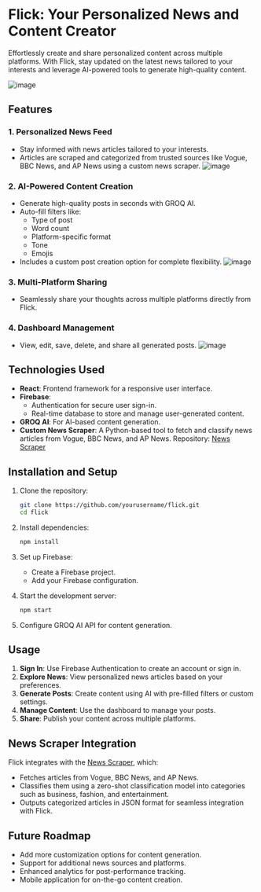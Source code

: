 # Flick: Your Personalized News and Content Creator

Effortlessly create and share personalized content across multiple platforms. With Flick, stay updated on the latest news tailored to your interests and leverage AI-powered tools to generate high-quality content.

![image](https://github.com/user-attachments/assets/972dc405-cb7f-4066-923d-73f3aca2580e)

## Features

### 1. Personalized News Feed
- Stay informed with news articles tailored to your interests.
- Articles are scraped and categorized from trusted sources like Vogue, BBC News, and AP News using a custom news scraper.
![image](https://github.com/user-attachments/assets/2352fd05-f653-4ea7-8755-96d301390ebc)

### 2. AI-Powered Content Creation
- Generate high-quality posts in seconds with GROQ AI.
- Auto-fill filters like:
  - Type of post
  - Word count
  - Platform-specific format
  - Tone
  - Emojis
- Includes a custom post creation option for complete flexibility.
![image](https://github.com/user-attachments/assets/f752d8d7-079f-4bbc-a3b5-cc0ff7d3a3bd)

### 3. Multi-Platform Sharing
- Seamlessly share your thoughts across multiple platforms directly from Flick.

### 4. Dashboard Management
- View, edit, save, delete, and share all generated posts.
![image](https://github.com/user-attachments/assets/e1f24762-153d-401d-b595-67ecf532041d)

## Technologies Used

- **React**: Frontend framework for a responsive user interface.
- **Firebase**:
  - Authentication for secure user sign-in.
  - Real-time database to store and manage user-generated content.
- **GROQ AI**: For AI-based content generation.
- **Custom News Scraper**: A Python-based tool to fetch and classify news articles from Vogue, BBC News, and AP News. Repository: [News Scraper](https://github.com/GayathriPCh/news-scraper)

## Installation and Setup

1. Clone the repository:
   ```bash
   git clone https://github.com/yourusername/flick.git
   cd flick
   ```

2. Install dependencies:
   ```bash
   npm install
   ```

3. Set up Firebase:
   - Create a Firebase project.
   - Add your Firebase configuration. 

4. Start the development server:
   ```bash
   npm start
   ```

5. Configure GROQ AI API for content generation.

## Usage

1. **Sign In**: Use Firebase Authentication to create an account or sign in.
2. **Explore News**: View personalized news articles based on your preferences.
3. **Generate Posts**: Create content using AI with pre-filled filters or custom settings.
4. **Manage Content**: Use the dashboard to manage your posts.
5. **Share**: Publish your content across multiple platforms.

## News Scraper Integration

Flick integrates with the [News Scraper](https://github.com/GayathriPCh/news-scraper), which:
- Fetches articles from Vogue, BBC News, and AP News.
- Classifies them using a zero-shot classification model into categories such as business, fashion, and entertainment.
- Outputs categorized articles in JSON format for seamless integration with Flick.

## Future Roadmap

- Add more customization options for content generation.
- Support for additional news sources and platforms.
- Enhanced analytics for post-performance tracking.
- Mobile application for on-the-go content creation.
